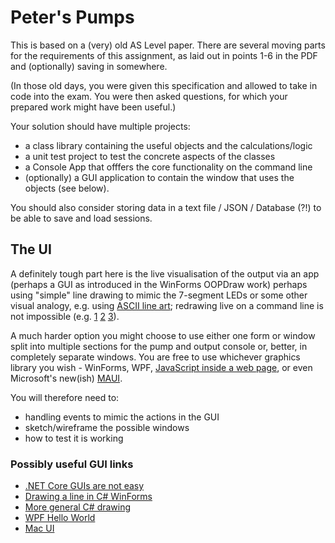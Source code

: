 # Peter's Pumps

This is based on a (very) old AS Level paper. There are several moving parts for the requirements of this assignment, as laid out in points 1-6 in the PDF and (optionally) saving in somewhere. 

(In those old days, you were given this specification and allowed to take in code into the exam. You were then asked questions, for which your prepared work might have been useful.) 

Your solution should have multiple projects:
- a class library containing the useful objects and the calculations/logic 
- a unit test project to test the concrete aspects of the classes 
- a Console App that offfers the core functionality on the command line
- (optionally) a GUI application to contain the window that uses the objects (see below). 

You should also consider storing data in a text file / JSON / Database (?!) to be able to save and load sessions. 

## The UI 

A definitely tough part here is the live visualisation of the output via an app (perhaps a GUI as introduced in the WinForms OOPDraw work) perhaps using "simple" line drawing to mimic the 7-segment LEDs or some other visual analogy, e.g. using [ASCII line art](https://en.wikipedia.org/wiki/Box-drawing_character); redrawing live on a command line is not impossible (e.g. [1](https://stackoverflow.com/questions/24918768/progress-bar-in-console-application) [2](https://www.nuget.org/packages/ShellProgressBar) [3](https://blog.elmah.io/building-a-command-line-tool-with-progress-bar-in-net-core/)). 

A much harder option you might choose to use either one form or window split into multiple sections for the pump and output console or, better, in completely separate windows. You are free to use whichever graphics library you wish - WinForms, WPF, [JavaScript inside a web page](https://dotnet.microsoft.com/en-us/apps/aspnet/web-apps), or even Microsoft's new(ish) [MAUI](https://learn.microsoft.com/en-us/dotnet/maui/what-is-maui).   

You will therefore need to: 

- handling events to mimic the actions in the GUI 
- sketch/wireframe the possible windows 
- how to test it is working 

### Possibly useful GUI links

- [.NET Core GUIs are not easy](https://www.reddit.com/r/dotnet/comments/5o59tz/easiest_way_to_put_a_gui_on_net_core_app/?onetap_auto=true)
- [Drawing a line in C# WinForms](http://stackoverflow.com/questions/5278149/draw-line-in-c-sharp)
- [More general C# drawing](https://docs.microsoft.com/en-us/dotnet/desktop/winforms/advanced/graphics-and-drawing-in-windows-forms?view=netframeworkdesktop-4.8)
- [WPF Hello World](https://docs.microsoft.com/en-us/visualstudio/get-started/csharp/tutorial-wpf?view=vs-2022)
- [Mac UI](https://docs.microsoft.com/en-us/xamarin/mac/get-started/hello-mac)
